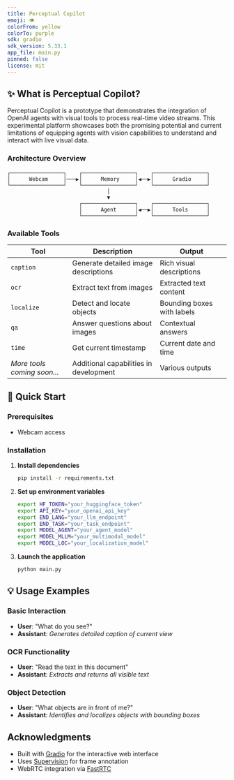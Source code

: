 ```yaml
---
title: Perceptual Copilot
emoji: 👁️
colorFrom: yellow
colorTo: purple
sdk: gradio
sdk_version: 5.33.1
app_file: main.py
pinned: false
license: mit
---
```


## ✨ What is Perceptual Copilot?

Perceptual Copilot is a prototype that demonstrates the integration of OpenAI agents with visual tools to process real-time video streams. This experimental platform showcases both the promising potential and current limitations of equipping agents with vision capabilities to understand and interact with live visual data. 


### Architecture Overview



```
┌─────────────────┐    ┌─────────────────┐    ┌─────────────────┐
│      Webcam     │───▶│      Memory     │◀──▶│      Gradio     │
└─────────────────┘    └─────────────────┘    └─────────────────┘
                                │
                                ▼
                       ┌─────────────────┐    ┌─────────────────┐
                       │      Agent      │◀──▶│      Tools      │
                       └─────────────────┘    └─────────────────┘
```

### Available Tools

| Tool | Description | Output |
|------|-------------|---------|
| `caption` | Generate detailed image descriptions | Rich visual descriptions |
| `ocr` | Extract text from images | Extracted text content |
| `localize` | Detect and locate objects | Bounding boxes with labels |
| `qa` | Answer questions about images | Contextual answers |
| `time` | Get current timestamp | Current date and time |
| _More tools coming soon..._ | Additional capabilities in development | Various outputs |

## 🚀 Quick Start

### Prerequisites

- Webcam access

### Installation

1. **Install dependencies**
   ```bash
   pip install -r requirements.txt
   ```

2. **Set up environment variables**
   ```bash
   export HF_TOKEN="your_huggingface_token"
   export API_KEY="your_openai_api_key"
   export END_LANG="your_llm_endpoint"
   export END_TASK="your_task_endpoint"
   export MODEL_AGENT="your_agent_model"
   export MODEL_MLLM="your_multimodal_model"
   export MODEL_LOC="your_localization_model"
   ```

3. **Launch the application**
   ```bash
   python main.py
   ```

## 💡 Usage Examples

### Basic Interaction
- **User**: "What do you see?"
- **Assistant**: *Generates detailed caption of current view*

### OCR Functionality
- **User**: "Read the text in this document"
- **Assistant**: *Extracts and returns all visible text*

### Object Detection
- **User**: "What objects are in front of me?"
- **Assistant**: *Identifies and localizes objects with bounding boxes*


## Acknowledgments

- Built with [Gradio](https://gradio.app/) for the interactive web interface
- Uses [Supervision](https://supervision.roboflow.com/) for frame annotation
- WebRTC integration via [FastRTC](https://github.com/gradio-app/gradio)

